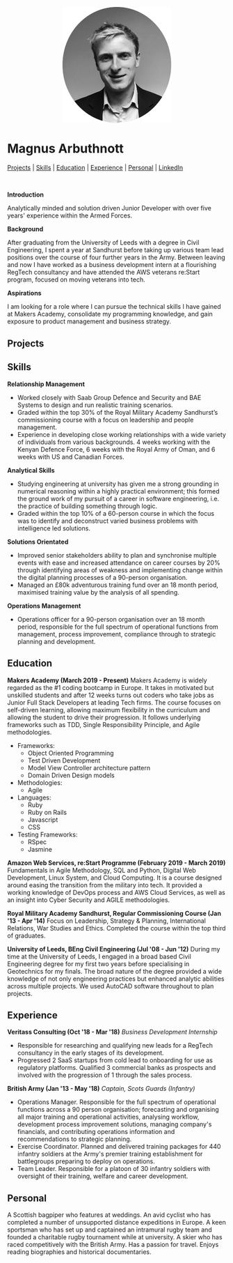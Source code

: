 <p align="center"><img src="./images/arbuthnott_portrait.png" alt="portrait" width="250"/></p>

# Magnus Arbuthnott

[Projects](#projects) | [Skills](#skills) | [Education](#education) | [Experience](#experience) | [Personal](#personal) | [LinkedIn](https://www.linkedin.com/in/magnus-arbuthnott-04874a114/)

<a href="https://sourcerer.io/marbuthnott"><img src="https://img.shields.io/badge/Ruby-225%20commits-blue.svg" alt=""></a>
<a href="https://sourcerer.io/marbuthnott"><img src="https://img.shields.io/badge/JavaScript-48%20commits-blue.svg" alt=""></a>
<a href="https://sourcerer.io/marbuthnott"><img src="https://img.shields.io/badge/SQL-48%20commits-blue.svg" alt=""></a>
<a href="https://sourcerer.io/marbuthnott"><img src="https://img.shields.io/badge/CSS-77%20commits-blue.svg" alt=""></a>

**Introduction**

Analytically minded and solution driven Junior Developer with over five years' experience within the Armed Forces.

**Background**

After graduating from the University of Leeds with a degree in Civil Engineering, I spent a year at Sandhurst before taking up various team lead positions over the course of four further years in the Army. Between leaving and now I have worked as a business development intern at a flourishing RegTech consultancy and have attended the AWS veterans re:Start program, focused on moving veterans into tech.

**Aspirations**

I am looking for a role where I can pursue the technical skills I have gained at Makers Academy, consolidate my programming knowledge, and gain exposure to product management and business strategy.

## Projects

## Skills

**Relationship Management**
- Worked closely with Saab Group Defence and Security and BAE Systems to design and run realistic training scenarios.
- Graded within the top 30% of the Royal Military Academy Sandhurst’s commissioning course with a focus on leadership and people management.
- Experience in developing close working relationships with a wide variety of individuals from various backgrounds. 4 weeks working with the Kenyan Defence Force, 6 weeks with the Royal Army of Oman, and 6 weeks with US and Canadian Forces.

**Analytical Skills**
- Studying engineering at university has given me a strong grounding in numerical reasoning within a highly practical environment; this formed the ground work of my pursuit of a career in software engineering, i.e. the practice of building something through logic.
- Graded within the top 10% of a 60-person course in which the focus was to identify and deconstruct varied business problems with intelligence led solutions.

**Solutions Orientated**
- Improved senior stakeholders ability to plan and synchronise multiple events with ease and increased attendance on career courses by 20% through identifying areas of weakness and implementing change within the digital planning processes of a 90-person organisation.
- Managed an £80k adventurous training fund over an 18 month period, maximised training value by the analysis of all spending.

**Operations Management**
- Operations officer for a 90-person organisation over an 18 month period, responsible for the full spectrum of operational functions from management, process improvement, compliance through to strategic planning and development.

<!-- #### Another Skill

Descriptive paragraph of how capable you are at this skill and, if relevant, how it has developed.

- I achieved A during my work at B (job, or otherwise)
- I contributed to the growth of X while doing Y (job, or otherwise)
- I built this, made this, broke this, fixed this, etc.
- A link to some on-line evidence (blogs, videos, articles, etc.) -->

## Education

**Makers Academy (March 2019 - Present)**
Makers Academy is widely regarded as the #1 coding bootcamp in Europe. It takes in motivated but unskilled students and after 12 weeks turns out coders who take jobs as Junior Full Stack Developers at leading Tech firms.
The course focuses on self-driven learning, allowing maximum flexibility in the curriculum and allowing the student to drive their progression. It follows underlying frameworks such as TDD, Single Responsibility Principle, and Agile methodologies.
- Frameworks:
  - Object Oriented Programming
  - Test Driven Development
  - Model View Controller architecture pattern
  - Domain Driven Design models
- Methodologies:
  - Agile
- Languages:
  - Ruby
  - Ruby on Rails
  - Javascript
  - CSS
- Testing Frameworks:
  - RSpec
  - Jasmine

**Amazon Web Services, re:Start Programme (February 2019 - March 2019)**
Fundamentals in Agile Methodology, SQL and Python, Digital Web Development, Linux System, and Cloud Computing.
It is a course designed around easing the transition from the military into tech. It provided a working knowledge of DevOps process and AWS Cloud Services, as well as an insight into Cyber Security and AGILE methodologies.

**Royal Military Academy Sandhurst, Regular Commissioning Course (Jan '13 - Apr '14)**
Focus on Leadership, Strategy & Planning, International Relations, War Studies and Ethics.
Completed the course within the top third of graduates.

**University of Leeds, BEng Civil Engineering (Jul '08 - Jun '12)**
During my time at the University of Leeds, I engaged in a broad based Civil Engineering degree for my first two years before specialising in Geotechnics for my finals.
The broad nature of the degree provided a wide knowledge of not only engineering practices but enhanced analytic abilities across multiple projects. We used AutoCAD software throughout to plan projects.

## Experience

**Veritass Consulting (Oct '18 - Mar '18)**
*Business Development Internship*
- Responsible for researching and qualifying new leads for a RegTech consultancy in the early stages of its development.
- Progressed 2 SaaS startups from cold lead to onboarding for use as regulatory platforms.
Qualified 3 commercial banks as prospects and involved with the progression of 1 through the sales process.	

**British Army (Jan '13 - May '18)**
*Captain, Scots Guards (Infantry)*  
- Operations Manager. Responsible for the full spectrum of operational functions across a 90 person organisation; forecasting and organising all major training and operational activities, analysing workflow, development process improvement solutions, managing company's financials, and contributing operations information and recommendations to strategic planning.
- Exercise Coordinator. Planned and delivered training packages for 440 infantry soldiers at the Army's premier training establishment for battlegroups preparing to deploy on operations.
- Team Leader. Responsible for a platoon of 30 infantry soldiers with oversight of their training, welfare and career development.

## Personal

A Scottish bagpiper who features at weddings. An avid cyclist who has completed a number of unsupported distance expeditions in Europe. A keen sportsman who has set up and captained an intramural rugby team and founded a charitable rugby tournament while at university. A skier who has raced competitively with the British Army. Has a passion for travel. Enjoys reading biographies and historical documentaries.